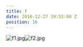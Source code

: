 ```yaml
---
title: f
date: 2016-12-27 19:52:00 Z
position: 16
---
```


![f1.jpg](/uploads/f1.jpg)![f2.jpg](/uploads/f2.jpg)